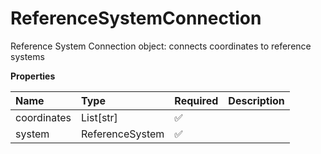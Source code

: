 # ReferenceSystemConnection

Reference System Connection object: connects coordinates to reference systems

**Properties**

| Name        | Type            | Required | Description |
| :---------- | :-------------- | :------- | :---------- |
| coordinates | List[str]       | ✅       |             |
| system      | ReferenceSystem | ✅       |             |

<!-- This file was generated by liblab | https://liblab.com/ -->
